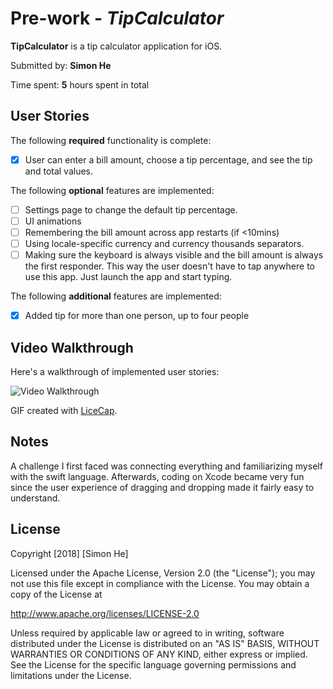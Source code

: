 # Pre-work - *TipCalculator*

**TipCalculator** is a tip calculator application for iOS.

Submitted by: **Simon He**

Time spent: **5** hours spent in total

## User Stories

The following **required** functionality is complete:

* [x] User can enter a bill amount, choose a tip percentage, and see the tip and total values.

The following **optional** features are implemented:
* [ ] Settings page to change the default tip percentage.
* [ ] UI animations
* [ ] Remembering the bill amount across app restarts (if <10mins)
* [ ] Using locale-specific currency and currency thousands separators.
* [ ] Making sure the keyboard is always visible and the bill amount is always the first responder. This way the user doesn't have to tap anywhere to use this app. Just launch the app and start typing.

The following **additional** features are implemented:

- [x] Added tip for more than one person, up to four people

## Video Walkthrough 

Here's a walkthrough of implemented user stories:

<img src="https://imgur.com/tPGMazm" title='Video Walkthrough' width='' alt='Video Walkthrough' />

GIF created with [LiceCap](http://www.cockos.com/licecap/).

## Notes

A challenge I first faced was connecting everything and familiarizing myself with the swift language. Afterwards, coding on Xcode became very fun since the user experience of dragging and dropping made it fairly easy to understand. 

## License

Copyright [2018] [Simon He]

Licensed under the Apache License, Version 2.0 (the "License");
you may not use this file except in compliance with the License.
You may obtain a copy of the License at

http://www.apache.org/licenses/LICENSE-2.0

Unless required by applicable law or agreed to in writing, software
distributed under the License is distributed on an "AS IS" BASIS,
WITHOUT WARRANTIES OR CONDITIONS OF ANY KIND, either express or implied.
See the License for the specific language governing permissions and
limitations under the License.

